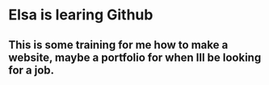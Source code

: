 # Elsa is learing Github
## This is some training for me how to make a website, maybe a portfolio for when Ill be looking for a job. 
